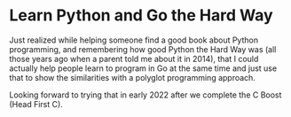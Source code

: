# Learn Python and Go the Hard Way

Just realized while helping someone find a good book about Python
programming, and remembering how good Python the Hard Way was (all those
years ago when a parent told me about it in 2014), that I could actually
help people learn to program in Go at the same time and just use that to
show the similarities with a polyglot programming approach.

Looking forward to trying that in early 2022 after we complete the C
Boost (Head First C).

